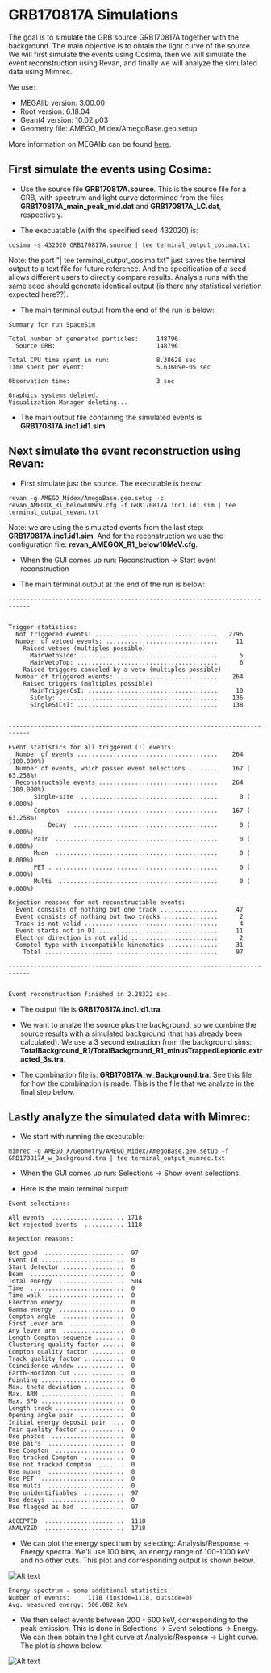 # GRB170817A Simulations <br />
The goal is to simulate the GRB source GRB170817A together with the background. The main objective 
is to obtain the light curve of the source. We will first simulate the events using Cosima, then we will simulate
the event reconstruction using Revan, and finally we will analyze the simulated data using Mimrec.<br />

We use: 
- MEGAlib version: 3.00.00
- Root version: 6.18.04
- Geant4 version: 10.02.p03
- Geometry file: AMEGO_Midex/AmegoBase.geo.setup

More information on MEGAlib can be found [here](http://megalibtoolkit.com/home.html).

## First simulate the events using Cosima: <br />

  - Use the source file **GRB170817A.source**. This is the source file for a GRB, with spectrum and light curve 
  determined from the files **GRB170817A_main_peak_mid.dat** and **GRB170817A_LC.dat**, respectively.
  
  - The execuatable (with the specified seed 432020) is:  <br />
  ```
  cosima -s 432020 GRB170817A.source | tee terminal_output_cosima.txt
  ```
  Note: the part "| tee terminal_output_cosima.txt" just saves the terminal output to a text file for future reference. And the 
  specification of a seed allows different users to directly compare results. Analysis runs with the same seed should generate identical
  output (is there any statistical variation expected here??).
  
  - The main terminal output from the end of the run is below: <br />
```
Summary for run SpaceSim

Total number of generated particles:     148796
  Source GRB:                            148796

Total CPU time spent in run:             8.38628 sec
Time spent per event:                    5.63609e-05 sec

Observation time:                        3 sec

Graphics systems deleted.
Visualization Manager deleting...
```
- The main output file containing the simulated events is **GRB170817A.inc1.id1.sim**. <br />

## Next simulate the event reconstruction using Revan: <br />

- First simulate just the source. The executable is below:
```
revan -g AMEGO_Midex/AmegoBase.geo.setup -c revan_AMEGOX_R1_below10MeV.cfg -f GRB170817A.inc1.id1.sim | tee terminal_output_revan.txt
```
Note: we are using the simulated events from the last step: **GRB170817A.inc1.id1.sim**. 
And for the reconstruction we use the configuration file: **revan_AMEGOX_R1_below10MeV.cfg**. <br />

- When the GUI comes up run: Reconstruction -> Start event reconstruction

- The main terminal output at the end of the run is below:
```
----------------------------------------------------------------------------


Trigger statistics:
  Not triggered events: ..................................   2796
  Number of vetoed events: ...............................     11
    Raised vetoes (multiples possible)
      MainVetoSide: ......................................      5
      MainVetoTop: .......................................      6
    Raised triggers canceled by a veto (multiples possible)
  Number of triggered events: ............................    264
    Raised triggers (multiples possible)
      MainTriggerCsI: ....................................     10
      SiOnly: ............................................    136
      SingleSiCsI: .......................................    138


----------------------------------------------------------------------------

Event statistics for all triggered (!) events:
  Number of events .......................................    264 (100.000%)
  Number of events, which passed event selections ........    167 ( 63.258%)
  Reconstructable events .................................    264 (100.000%)
       Single-site  ......................................      0 (  0.000%)
       Compton  ..........................................    167 ( 63.258%)
           Decay  ........................................      0 (  0.000%)
       Pair  .............................................      0 (  0.000%)
       Muon  .............................................      0 (  0.000%)
       PET . .............................................      0 (  0.000%)
       Multi  ............................................      0 (  0.000%)

Rejection reasons for not reconstructable events:
  Event consists of nothing but one track ................     47
  Event consists of nothing but two tracks ...............      2
  Track is not valid .....................................      4
  Event starts not in D1 .................................     11
  Electron direction is not valid ........................      2
  Comptel type with incompatible kinematics ..............     31
    Total ................................................     97

----------------------------------------------------------------------------


Event reconstruction finished in 2.28322 sec.
```

- The output file is **GRB170817A.inc1.id1.tra**.  <br />

- We want to analze the source plus the background, so we combine the source results with a simulated background (that has already 
been calculated). We use a 3 second extraction from the 
background sims: **TotalBackground_R1/TotalBackground_R1_minusTrappedLeptonic.extracted_3s.tra**. <br />

- The combination file is: **GRB170817A_w_Background.tra**. See this file for how the combination is made. 
This is the file that we analyze in the final step below. 

## Lastly analyze the simulated data with Mimrec: <br />

- We start with running the executable:
```
mimrec -g AMEGO_X/Geometry/AMEGO_Midex/AmegoBase.geo.setup -f GRB170817A_w_Background.tra | tee terminal_output_mimrec.txt
```
- When the GUI comes up run: Selections -> Show event selections.

- Here is the main terminal output: 

```
Event selections:

All events  .................... 1718
Not rejected events  ........... 1118

Rejection reasons:

Not good  ......................  97
Event Id .......................  0
Start detector .................  0
Beam  ..........................  0
Total energy  ..................  504
Time  ..........................  0
Time walk  .....................  0
Electron energy  ...............  0
Gamma energy  ..................  0
Compton angle  .................  0
First Lever arm  ...............  0
Any lever arm  .................  0
Length Compton sequence ........  0
Clustering quality factor ......  0
Compton quality factor .........  0
Track quality factor ...........  0
Coincidence window .............  0
Earth-Horizon cut ..............  0
Pointing .......................  0
Max. theta deviation ...........  0
Max. ARM .......................  0
Max. SPD .......................  0
Length track ...................  0
Opening angle pair  ............  0
Initial energy deposit pair  ...  0
Pair quality factor ............  0
Use photos  ....................  0
Use pairs  .....................  0
Use Compton  ...................  0
Use tracked Compton  ...........  0
Use not tracked Compton  .......  0
Use muons  .....................  0
Use PET  .......................  0
Use multi  .....................  0
Use unidentifiables  ...........  97
Use decays  ....................  0
Use flagged as bad  ............  97

ACCEPTED  ......................  1118
ANALYZED  ......................  1718

```

- We can plot the energy spectrum by selecting: Analysis/Response -> Energy spectra. We'll use 100 bins, an energy range of 100-1000 keV and no other cuts. This plot and corresponding output is shown below. 

![Alt text](energy_spectra_full.png)

```
Energy spectrum - some additional statistics:
Number of events:     1118 (inside=1118, outside=0)
Avg. measured energy: 506.082 keV
```

- We then select events between 200 - 600 keV, corresponding to the peak emission. This is done in Selections -> Event selections -> Energy. We can then obtain the light curve at Analysis/Response -> Light curve. The plot is shown below.

![Alt text](LC_200-600_keV.png)
